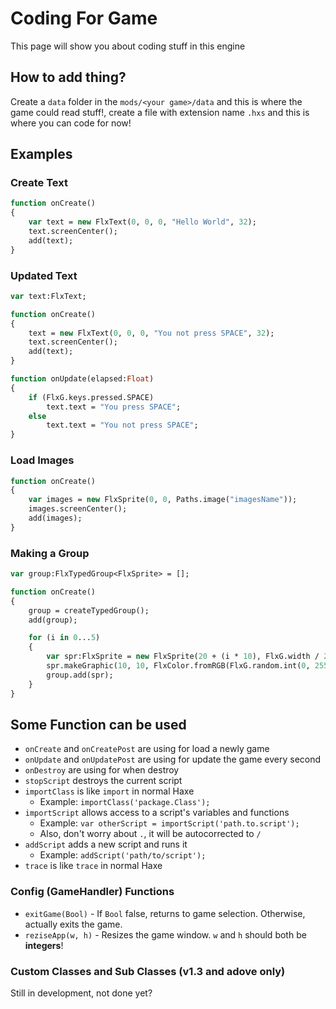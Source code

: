 # Coding For Game
This page will show you about coding stuff in this engine
## How to add thing?
Create a `data` folder in the `mods/<your game>/data` and this is where the game could read stuff!, create a file with extension name `.hxs` and this is where you can code for now!

## Examples
### Create Text
```haxe
function onCreate()
{
    var text = new FlxText(0, 0, 0, "Hello World", 32);
    text.screenCenter();
    add(text);
}
```
### Updated Text
```haxe
var text:FlxText;

function onCreate()
{
    text = new FlxText(0, 0, 0, "You not press SPACE", 32);
    text.screenCenter();
    add(text);
}

function onUpdate(elapsed:Float)
{
    if (FlxG.keys.pressed.SPACE)
        text.text = "You press SPACE";
    else
        text.text = "You not press SPACE";
}
```
### Load Images
```haxe
function onCreate()
{
    var images = new FlxSprite(0, 0, Paths.image("imagesName"));
    images.screenCenter();
    add(images); 
} 
``` 

### Making a Group
```haxe
var group:FlxTypedGroup<FlxSprite> = [];

function onCreate()
{
    group = createTypedGroup();
    add(group);

    for (i in 0...5)
    {
        var spr:FlxSprite = new FlxSprite(20 + (i * 10), FlxG.width / 2);
        spr.makeGraphic(10, 10, FlxColor.fromRGB(FlxG.random.int(0, 255), FlxG.random.int(0, 255), FlxG.random.int(0, 255)));
        group.add(spr);
    }
}
```

## Some Function can be used
* `onCreate` and `onCreatePost` are using for load a newly game
* `onUpdate` and `onUpdatePost` are using for update the game every second
* `onDestroy` are using for when destroy
* `stopScript` destroys the current script
* `importClass` is like `import` in normal Haxe
    * Example: `importClass('package.Class');`
* `importScript` allows access to a script's variables and functions
    * Example: `var otherScript = importScript('path.to.script');`
    * Also, don't worry about `.`, it will be autocorrected to `/`
* `addScript` adds a new script and runs it
    * Example: `addScript('path/to/script');`
* `trace` is like `trace` in normal Haxe

### Config (GameHandler) Functions
* `exitGame(Bool)` - If `Bool` false, returns to game selection. Otherwise, actually exits the game.
* `reziseApp(w, h)` - Resizes the game window. `w` and `h` should both be **integers**!

### Custom Classes and Sub Classes (v1.3 and adove only)
Still in development, not done yet?